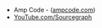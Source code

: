 - Amp Code - ([ampcode.com](https://ampcode.com))
- [YouTube.com/Sourcegraph](https://www.youtube.com/@Sourcegraph)